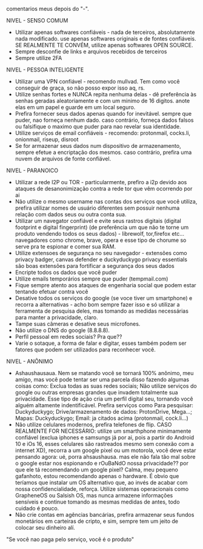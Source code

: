comentarios meus depois do "-".


NIVEL - SENSO COMUM
+ Utilizar apenas softwares confiáveis - nada de terceiros, absolutamente nada modificado. use apenas softwares originais e de fontes confiáveis. SE REALMENTE TE CONVÉM, utilize apenas softwares OPEN SOURCE.
+ Sempre desconfie de links e arquivos recebidos de terceiros
+ Sempre utilize 2FA


NIVEL - PESSOA INTELIGENTE
+ Utilizar uma VPN confiável - recomendo mullvad. Tem como você conseguir de graça, so não posso expor isso aq, rs.
+ Utilize senhas fortes e NUNCA repita nenhuma delas - dê preferência às senhas geradas aleatoriamente e com um minimo de 16 digitos. anote elas em um papel e guarde em um local seguro.
+ Prefira fornecer seus dados apenas quando for inevitável. sempre que puder, nao forneça nenhum dado. caso contrário, forneça dados falsos ou falsifique o maximo que puder para nao revelar sua identidade.
+ Utilize serviços de email confiáveis - recomendo: protonmail, cocks.li, onionmail, riseup, disroot
+ Se for armazenar seus dados num dispositivo de armazenamento, sempre efetue a encriptação dos mesmos. caso contrário, prefira uma nuvem de arquivos de fonte confiável.

  
NIVEL - PARANOICO
+ Utilizar a rede I2P ou TOR - particularmente, prefiro a i2p devido aos ataques de desanonimização contra a rede tor que vêm ocorrendo por ai
+ Não utilize o mesmo username nas contas dos serviços que você utiliza, prefira utilizar nomes de usuário diferentes sem possuir nenhuma relação com dados seus ou outra conta sua.
+ Utilizar um navegator confiável e evite seus rastros digitais (digital footprint e digital fingerprint) (de preferência um que não te torne um produto vendendo todos os seus dados) - librewolf, tor,firefox etc... navegadores como chrome, brave, opera e esse tipo de chorume so serve pra te espionar e comer sua RAM.
+ Utilize extensoes de segurança no seu navegador - extensões como privacy badger, canvas defender e duckyduckygo privacy essentials são boas extensões para fortificar a segurança dos seus dados
+ Encripte todos os dados que você puder
+ Utilize emails temporários sempre que puder (tempmail.com)
+ Fique sempre atento aos ataques de engenharia social que podem estar tentando efetuar contra você
+ Desative todos os serviços do google (se voce tiver um smartphone) e recorra a alternativas - acho bom sempre fazer isso e só utilizar a ferramenta de pesquisa deles, mas tomando as medidas necessárias para manter a privacidade, claro.
+ Tampe suas câmeras e desative seus microfones.
+ Não utilize o DNS do google (8.8.8.8).
+ Perfil pessoal em redes sociais? Pra que??
+ Varie o sotaque, a forma de falar e digitar, esses também podem ser fatores que podem ser utilizados para reconhecer você.

NIVEL - ANÔNIMO
+ Ashaushausaua. Nem se matando você se tornará 100% anônimo, meu amigo, mas você pode tentar ser uma parcela disso fazendo algumas coisas como:
  Exclua todas as suas redes sociais;
  Não utilize serviços do google ou outras empresas grandes que invadem totalmente sua privacidade. Esse tipo de ação cria um        perfil digital seu, tornando você alguém altamente indentificável. Prefira serviços como
  Para pesquisar: Duckyduckygo; 
  Drive/armazenamento de dados: ProtonDrive, Mega...;
  Mapas: Duckyduckygo;
  Email: ja citados acima (protonmail, cock.li...)
+ Não utilize celulares modernos, prefira telefones de flip. CASO REALMENTE FOR NECESSÁRIO: utilize um smarthphone minimamente confiável (exclua iphones e samsungs já por ai, pois a partir do Android 10 e iOs 16, esses celulares são rastreados mesmo sem conexão com a internet XD), recorra a um google pixel ou um motorola, você deve estar pensando agora: ué, porra ahsaushausa. mas ele não fala tão mal sobre o google estar nos espionando e rOuBaNdO nossa privacidade?? por que ele tá recomendando um google pixel? Calma, meu pequeno gafanhoto, estou recomendando apenas o hardware. É obvio que teríamos que instalar um OS alternativo que, ao invés de acabar com nossa confidencialidade, reforça. Utilize sistemas operacionais como GrapheneOS ou Salsish OS, mas nunca armazene informações sensíveis e continue tomando as mesmas medidas de antes, todo cuidado é pouco.
+ Não crie contas em agências bancárias, prefira armazenar seus fundos monetários em carteiras de cripto, e sim, sempre tem um jeito de colocar seu dinheiro alí.
  
  









"Se você nao paga pelo serviço, você é o produto"
